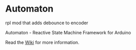 # Automaton
rpl mod that adds debounce to encoder

Automaton - Reactive State Machine Framework for Arduino

Read the [Wiki](https://github.com/tinkerspy/Automaton/wiki) for more information.
